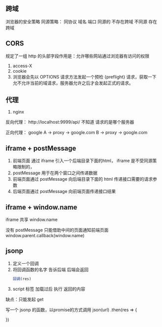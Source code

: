 ## 跨域
浏览器的安全策略
同源策略：
同协议 域名 端口 同源的 不存在跨域
不同源 存在跨域

## CORS
规定了一组 http 的头部字段作用是：允许哪些网站通过浏览器有访问的权限
1. access-X
2. cookie
3. 浏览器会先以 OPTIONS 请求方法发起一个预检 {preflight} 请求，获取一下允不允许当前的域请求，服务器允许之后才会发起正式的请求。

## 代理
1. nginx

反向代理：
http://localhost:9999/api/
不知道 请求的是哪个服务器

正向代理：
google
A -> proxy -> google.com
B -> proxy -> google.com

## iframe + postMessage
1. 前端页面 通过 iframe 引入一个后端目录下面的html，
   iframe 是不受同源策略限制的，
2. postMessage 用于在两个窗口之间传递数据
3. 前端页面通过 postMessage 向后端目录下面的 html 传递接口需要的请求参数
4. 后端页面通过 postMessage 向前端页面传递接口结果

## iframe + window.name
iframe 共享 window.name

没有 postMessage 只能借助中间的页面通知前端页面 window.parent.callback(window.name)

## jsonp
1. 定义一个回调
2. 将回调函数的名字 告诉后端 后端会返回 
   ```js
   回调(res)
   ```
3. script 标签 加载过后 执行 返回的内容

缺点：只能发起 get

写一个 jsonp 的函数，以promise的方式调用
json(url)
.then(res => {

})
